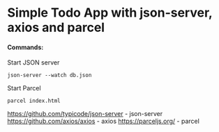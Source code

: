 # Simple Todo App with json-server, axios and parcel
#### Commands:
Start JSON server
```
json-server --watch db.json
```
Start Parcel
```
parcel index.html
```

https://github.com/typicode/json-server - json-server
https://github.com/axios/axios - axios
https://parceljs.org/ - parcel
